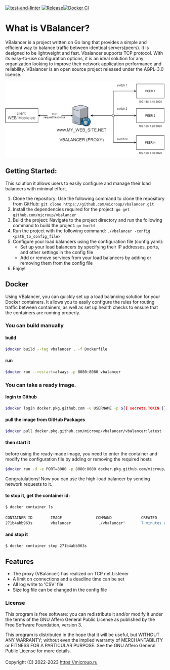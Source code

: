 [![test-and-linter](https://github.com/microup/vbalancer/actions/workflows/main.yml/badge.svg)](https://github.com/microup/vbalancer/actions/workflows/main.yml)
[![Release](https://github.com/microup/vbalancer/actions/workflows/release.yml/badge.svg)](https://github.com/microup/vbalancer/actions/workflows/release.yml)[![Docker CI](https://github.com/microup/vbalancer/actions/workflows/docker-ci.yml/badge.svg)](https://github.com/microup/vbalancer/actions/workflows/docker-ci.yml)

# What is VBalancer?

VBalancer is a project written on Go lang that provides a simple and efficient way to balance traffic between identical servers(peers). It is designed to be lightweight and fast. Vbalancer supports TCP protocol. With its easy-to-use configuration options, it is an ideal solution for any organization looking to improve their network application performance and reliability. VBalancer is an open source project released under the AGPL-3.0 license.

![Diagram](assets/vbalancer.png)

## Getting Started:

This solution it allows users to easily configure and manage their load balancers with minimal effort.

1. Clone the repository: Use the following command to clone the repository from GitHub: ```git clone https://github.com/microup/vbalancer.git```
2. Install the dependencies required for the project: ```go get github.com/microup/vbalancer```
3. Build the project: Navigate to the project directory and run the following command to build the project: ```go build```
4. Run the project with the following command: ```./vbalancer -config <path_to_config_file>```
5. Configure your load balancers using the configuration file (config.yaml):
    - Set up your load balancers by specifying their IP addresses, ports, and other settings in the config file
    - Add or remove services from your load balancers by adding or removing them from the config file
7. Enjoy!

## Docker

Using VBalancer, you can quickly set up a load balancing solution for your Docker containers. It allows you to easily configure the rules for routing traffic between containers, as well as set up health checks to ensure that the containers are running properly. 

### You can build manually

#### build

```bash
$docker build --tag vbalancer . -f Dockerfile
```

#### run

```bash
$docker run --restart=always -p 8080:8080 vbalancer
```
### You can take a ready image.

#### login to Github 

```bash
$docker login docker.pkg.github.com -u USERNAME -p ${{ secrets.TOKEN }}
```

#### pull the image from GitHub Packages

```bash
$docker pull docker.pkg.github.com/microup/vbalancer/vbalancer:latest
```
#### then start it

before using the ready-made image, you need to enter the container and modify the configuration file by adding or removing the required hosts

```bash
$docker run -d -e PORT=8080 -p 8080:8080 docker.pkg.github.com/microup/vbalancer/vbalancer:latest
```
Congratulations! Now you can use the high-load balancer by sending network requests to it.

#### to stop it, get the container id:

```bash
$ docker container ls

CONTAINER ID        IMAGE               COMMAND             CREATED             STATUS              PORTS                    NAMES
271b4abb963s        vbalancer            ./vbalancer"       7 minutes ago       Up 7 minutes        0.0.0.0:8080->8080/tcp   beeraf_skills
```
#### and stop it

```bash
$ docker container stop 271b4abb963s
```

## Features

- The proxy (VBalancer) has realized on TCP net.Listener
- A limit on connections and a deadline time can be set
- All log write to 'CSV' file
- Size log file can be changed in the config file

### License

This program is free software: you can redistribute it and/or modify it under
the terms of the GNU Affero General Public License as published by the Free
Software Foundation, version 3.

This program is distributed in the hope that it will be useful, but WITHOUT ANY WARRANTY;
without even the implied warranty of MERCHANTABILITY or FITNESS FOR A PARTICULAR PURPOSE.
See the GNU Affero General Public License for more details.

####

Copyright (C) 2022-2023 https://microup.ru
